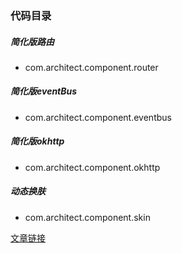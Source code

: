 ### 代码目录

##### 简化版路由

- com.architect.component.router

##### 简化版eventBus

- com.architect.component.eventbus

##### 简化版okhttp

- com.architect.component.okhttp

##### 动态换肤

- com.architect.component.skin

[文章链接](https://www.jianshu.com/p/34581292d32c)



